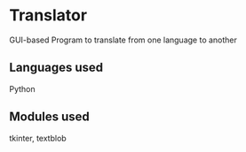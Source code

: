 # Translator
GUI-based Program to translate from one language to another

## Languages used
Python

## Modules used
tkinter, textblob

